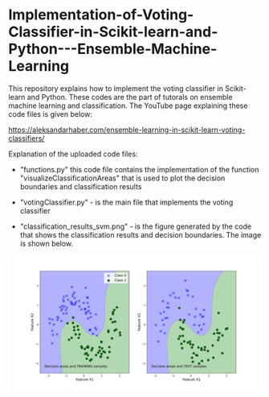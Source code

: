 # Implementation-of-Voting-Classifier-in-Scikit-learn-and-Python---Ensemble-Machine-Learning

This repository explains how to implement the voting classifier in Scikit-learn and Python. These codes are the part of tutorals on ensemble machine learning and classification. The YouTube page explaining these code files is given below:

https://aleksandarhaber.com/ensemble-learning-in-scikit-learn-voting-classifiers/

Explanation of the uploaded code files:

- "functions.py" this code file contains the implementation of the function "visualizeClassificationAreas" that is used to plot the decision boundaries and classification results

- "votingClassifier.py" - is the main file that implements the voting classifier

- "classification_results_svm.png" - is the figure generated by the code that shows the classification results and decision boundaries. The image is shown below.

![My Image](classification_results_svm.png)
